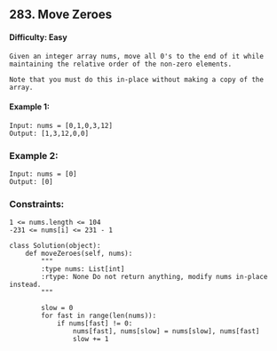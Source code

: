 ## 283. Move Zeroes

#### Difficulty: Easy

```
Given an integer array nums, move all 0's to the end of it while maintaining the relative order of the non-zero elements.

Note that you must do this in-place without making a copy of the array.
```

#### Example 1:
```
Input: nums = [0,1,0,3,12]
Output: [1,3,12,0,0]
```

### Example 2:
```
Input: nums = [0]
Output: [0]
 ```

### Constraints:
```
1 <= nums.length <= 104
-231 <= nums[i] <= 231 - 1
```

```{Python}
class Solution(object):
    def moveZeroes(self, nums):
        """
        :type nums: List[int]
        :rtype: None Do not return anything, modify nums in-place instead.
        """
 
        slow = 0
        for fast in range(len(nums)):
            if nums[fast] != 0:
                nums[fast], nums[slow] = nums[slow], nums[fast]
                slow += 1
```
 
